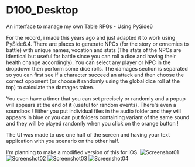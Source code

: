 # D100_Desktop
An interface to manage my own Table RPGs - Using PySide6

For the record, i made this years ago and just adapted it to work using PySide6.4.
There are places to generate NPCs (for the story or ennemies to battle) with unique names, vocation and stats
(The stats of the NPCs are identical but useful for battle since you can roll a dice and having their health change accordingly).
You can select any player or NPC in the dropdown then perform some dice rolls.
The damages section is separated so you can first see if a character succeed an attack
and then choose the correct opponent (or choose it randomly using the global dice roll at the top) to calculate the damages taken.

You even have a timer that you can set precisely or randomly and a popup will appears at the end of it (useful for random events).
There's even a soundbox !
Either you put individual files in the audio folder and they will appears in blue
or you can put folders containing variant of the same sound and they will be played randomly when you click on the orange button !

The UI was made to use one half of the screen and having your text application with you scenario on the other half.

I'm planning to make a modified version of this for iOS.
![Screenshot01](https://user-images.githubusercontent.com/16622605/206892479-e9264dd7-7d83-4397-b941-655b7347180e.jpg)
![Screenshot02](https://user-images.githubusercontent.com/16622605/206892482-1a5a6ba5-1eb4-4e30-86a1-4d6e42f04406.jpg)
![Screenshot03](https://user-images.githubusercontent.com/16622605/206892486-58cf2876-b3f4-4016-81eb-aa002360cc05.jpg)
![Screenshot04](https://user-images.githubusercontent.com/16622605/206892695-27534f4c-acf6-40d3-b17d-53e94f22d3ae.jpg)
